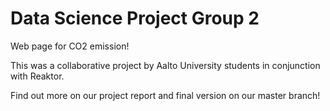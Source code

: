 # Data Science Project Group 2
Web page for CO2 emission!

This was a collaborative project by Aalto University students in conjunction with Reaktor.

Find out more on our project report and final version on our master branch!

